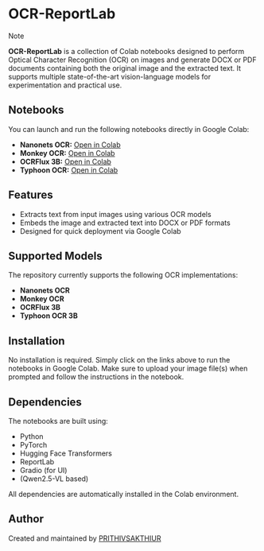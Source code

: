 # **OCR-ReportLab**

> [!note]
**OCR-ReportLab** is a collection of Colab notebooks designed to perform Optical Character Recognition (OCR) on images and generate DOCX or PDF documents containing both the original image and the extracted text. It supports multiple state-of-the-art vision-language models for experimentation and practical use.

## Notebooks

You can launch and run the following notebooks directly in Google Colab:

- **Nanonets OCR:** [Open in Colab](https://colab.research.google.com/drive/1VvA-amvSVxGdWgIsh4_by6KWOtEs_Iqp)
- **Monkey OCR:** [Open in Colab](https://colab.research.google.com/drive/1vPCojbmlXjDFUt06FJ1tjgnj_zWK4mUo)
- **OCRFlux 3B:** [Open in Colab](https://colab.research.google.com/drive/1TDoCXzWdF2hxVLbISqW6DjXAzOyI7pzf)
- **Typhoon OCR:** [Open in Colab](https://colab.research.google.com/drive/1_59zvLNnn1kvbiSFxzA1WiqhpbW8RKbz)
  
## Features

- Extracts text from input images using various OCR models
- Embeds the image and extracted text into DOCX or PDF formats
- Designed for quick deployment via Google Colab

## Supported Models

The repository currently supports the following OCR implementations:

- **Nanonets OCR**
- **Monkey OCR**
- **OCRFlux 3B**
- **Typhoon OCR 3B**

## Installation

No installation is required. Simply click on the links above to run the notebooks in Google Colab. Make sure to upload your image file(s) when prompted and follow the instructions in the notebook.

## Dependencies

The notebooks are built using:

- Python
- PyTorch
- Hugging Face Transformers
- ReportLab
- Gradio (for UI)
- (Qwen2.5-VL based)

All dependencies are automatically installed in the Colab environment.

## Author

Created and maintained by [PRITHIVSAKTHIUR](https://github.com/PRITHIVSAKTHIUR)
